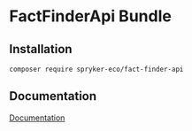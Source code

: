 # FactFinderApi Bundle

## Installation

```
composer require spryker-eco/fact-finder-api
```

## Documentation

[Documentation](https://spryker.github.io)
